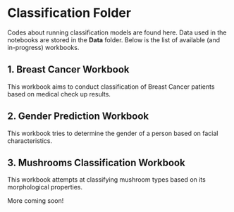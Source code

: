# Classification Folder
Codes about running classification models are found here. Data used in the notebooks are stored in the **Data** folder. Below is the list of available (and in-progress) workbooks.

## 1. Breast Cancer Workbook
This workbook aims to conduct classification of Breast Cancer patients based on medical check up results. 

## 2. Gender Prediction Workbook
This workbook tries to determine the gender of a person based on facial characteristics.

## 3. Mushrooms Classification Workbook
This workbook attempts at classifying mushroom types based on its morphological properties.

More coming soon!
